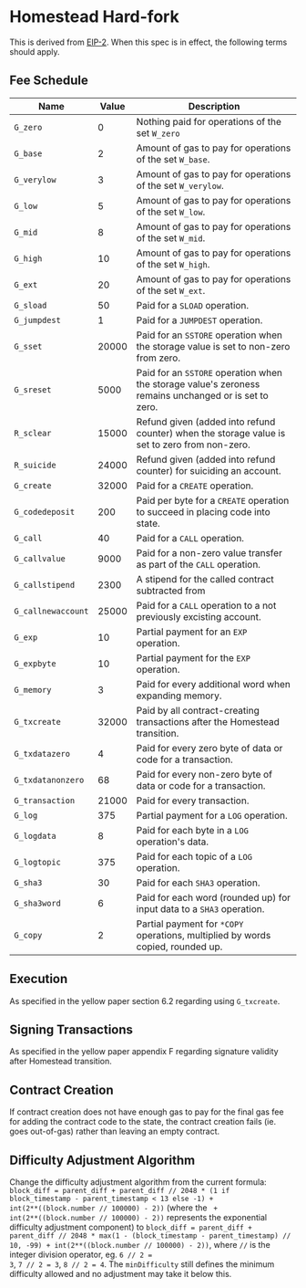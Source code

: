 # Homestead Hard-fork

This is derived
from
[EIP-2](https://github.com/ethereum/EIPs/blob/master/EIPS/eip-2.mediawiki). When
this spec is in effect, the following terms should apply.

## Fee Schedule

| Name | Value | Description |
| ---- | ----- | ----------- |
| `G_zero` | 0 | Nothing paid for operations of the set `W_zero` |
| `G_base` | 2 | Amount of gas to pay for operations of the set `W_base`. |
| `G_verylow` | 3 | Amount of gas to pay for operations of the set `W_verylow`. |
| `G_low` | 5 | Amount of gas to pay for operations of the set `W_low`. |
| `G_mid` | 8 | Amount of gas to pay for operations of the set `W_mid`. |
| `G_high` | 10 | Amount of gas to pay for operations of the set `W_high`. |
| `G_ext` | 20 | Amount of gas to pay for operations of the set `W_ext`. |
| `G_sload` | 50 | Paid for a `SLOAD` operation. |
| `G_jumpdest` | 1 | Paid for a `JUMPDEST` operation. |
| `G_sset` | 20000 | Paid for an `SSTORE` operation when the storage value is set to non-zero from zero. |
| `G_sreset` | 5000 | Paid for an `SSTORE` operation when the storage value's zeroness remains unchanged or is set to zero. |
| `R_sclear` | 15000 | Refund given (added into refund counter) when the storage value is set to zero from non-zero. |
| `R_suicide` | 24000 | Refund given (added into refund counter) for suiciding an account. |
| `G_create` | 32000 | Paid for a `CREATE` operation. |
| `G_codedeposit` | 200 | Paid per byte for a `CREATE` operation to succeed in placing code into state. |
| `G_call` | 40 | Paid for a `CALL` operation. |
| `G_callvalue` | 9000 | Paid for a non-zero value transfer as part of the `CALL` operation. |
| `G_callstipend` | 2300 | A stipend for the called contract subtracted from | `G_callvalue` for a non-zero value transfer. |
| `G_callnewaccount` | 25000 | Paid for a `CALL` operation to a not previously excisting account. |
| `G_exp` | 10 | Partial payment for an `EXP` operation. |
| `G_expbyte` | 10 | Partial payment for the `EXP` operation. |
| `G_memory` | 3 | Paid for every additional word when expanding memory. |
| `G_txcreate` | 32000 |  Paid by all contract-creating transactions after the Homestead transition. |
| `G_txdatazero` | 4 | Paid for every zero byte of data or code for a transaction. |
| `G_txdatanonzero` | 68 | Paid for every non-zero byte of data or code for a transaction. |
| `G_transaction` | 21000 | Paid for every transaction. |
| `G_log` | 375 | Partial payment for a `LOG` operation. |
| `G_logdata` | 8 | Paid for each byte in a `LOG` operation's data. |
| `G_logtopic` | 375 | Paid for each topic of a `LOG` operation. |
| `G_sha3` | 30 | Paid for each `SHA3` operation. |
| `G_sha3word` | 6 | Paid for each word (rounded up) for input data to a `SHA3` operation. |
| `G_copy` | 2 | Partial payment for `*COPY` operations, multiplied by words copied, rounded up. |

## Execution

As specified in the yellow paper section 6.2 regarding using `G_txcreate`.

## Signing Transactions

As specified in the yellow paper appendix F regarding signature
validity after Homestead transition.

## Contract Creation

If contract creation does not have enough gas to pay for the final gas
fee for adding the contract code to the state, the contract creation
fails (ie. goes out-of-gas) rather than leaving an empty contract.

## Difficulty Adjustment Algorithm

Change the difficulty adjustment algorithm from the current formula:
<code>block_diff = parent_diff + parent_diff // 2048 * (1 if
block_timestamp - parent_timestamp < 13 else -1) +
int(2**((block.number // 100000) - 2))</code> (where the <code> +
int(2**((block.number // 100000) - 2))</code> represents the
exponential difficulty adjustment component) to <code>block_diff =
parent_diff + parent_diff // 2048 * max(1 - (block_timestamp -
parent_timestamp) // 10, -99) + int(2**((block.number // 100000) -
2))</code>, where <code>//</code> is the integer division operator,
eg. <code>6 // 2 = 3</code>, <code>7 // 2 = 3</code>, <code>8 // 2 =
4</code>. The `minDifficulty` still defines the minimum difficulty
allowed and no adjustment may take it below this.
